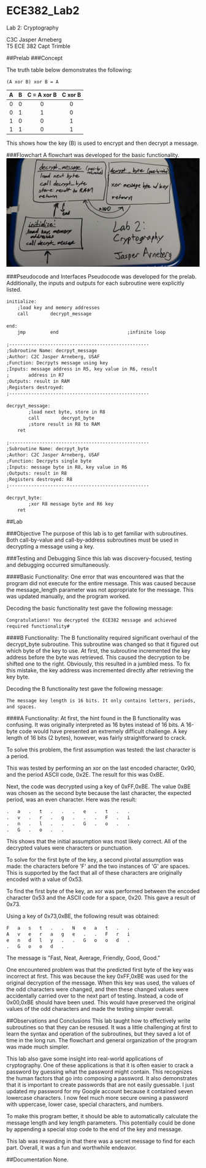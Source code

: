 ECE382_Lab2
===========

Lab 2: Cryptography

C3C Jasper Arneberg  
T5 ECE 382
Capt Trimble  

##Prelab
###Concept

The truth table below demonstrates the following:  
```
(A xor B) xor B = A  
```

| A | B | C = A xor B | C xor B |
| :--: | :--: | :--: | :----: |
| 0 | 0 | 0 | 0 |
| 0 | 1 | 1 | 0 |
| 1 | 0 | 0 | 1 |
| 1 | 1 | 0 | 1 |

This shows how the key (B) is used to encrypt and then decrypt a message.

###Flowchart
A flowchart was developed for the basic functionality.
![alt text](https://github.com/JasperArneberg/ECE382_Lab2/blob/master/prelab2_flowchart.jpg?raw=true "Prelab Flowchart")

###Pseudocode and Interfaces
Pseudocode was developed for the prelab. Additionally, the inputs and outputs for each subroutine were explicitly listed.
```
initialize:
	;load key and memory addresses
	call		decrypt_message

end:
	jmp			end							;infinite loop

;---------------------------------------------------
;Subroutine Name: decrpyt_message
;Author: C2C Jasper Arneberg, USAF
;Function: Decrpyts message using key
;Inputs: message address in R5, key value in R6, result
;		address in R7
;Outputs: result in RAM
;Registers destroyed:
;---------------------------------------------------

decrpyt_message:
    	;load next byte, store in R8
    	call 		decrypt_byte
    	;store result in R8 to RAM
    ret

;---------------------------------------------------
;Subroutine Name: decrpyt_byte
;Author: C2C Jasper Arneberg, USAF
;Function: Decrpyts single byte
;Inputs: message byte in R8, key value in R6
;Outputs: result in R8
;Registers destroyed: R8
;---------------------------------------------------

decrpyt_byte:
    	;xor R8 message byte and R6 key
    ret
```





##Lab

###Objective
The purpose of this lab is to get familiar with subroutines. Both call-by-value and call-by-address subroutines must be used in decrypting a message using a key.

###Testing and Debugging
Since this lab was discovery-focused, testing and debugging occurred simultaneously.

####Basic Functionality:
One error that was encountered was that the program did not execute for the entire message. This was caused because the message_length parameter was not appropriate for the message. This was updated manually, and the program worked. 

Decoding the basic functionality test gave the following message:  
```
Congratulations! You decrypted the ECE382 message and achieved required functionality#
```

####B Functionality: 
The B functionality required significant overhaul of the decrypt_byte subroutine. This subroutine was changed so that it figured out which byte of the key to use. At first, the subroutine incremented the key address before the byte was retrieved. This caused the decryption to be shifted one to the right. Obviously, this resulted in a jumbled mess. To fix this mistake, the key address was incremented directly after retrieving the key byte.

Decoding the B functionality test gave the following message:  
```
The message key length is 16 bits. It only contains letters, periods, and spaces.
```

####A Functionality: 
At first, the hint found in the B functionality was confusing. It was originally interpreted as 16 bytes instead of 16 bits. A 16-byte code would have presented an extremely difficult challenge. A key length of 16 bits (2 bytes), however, was fairly straightforward to crack.  

To solve this problem, the first assumption was tested: the last character is a period.  

This was tested by performing an xor on the last encoded character, 0x90, and the period ASCII code, 0x2E. The result for this was 0xBE.  

Next, the code was decrypted using a key of 0xFF,0xBE. The value 0xBE was chosen as the second byte because the last character, the expected period, was an even character. Here was the result:
```
.	a	.	t	.	.	.	e	.	t	.	.
.	v	.	r	.	g	.	.	.	F	.	i
.	n	.	l	.	.	.	G	.	o	.	.
.	G	.	o	.	.
```
This shows that the initial assumption was most likely correct. All of the decrypted values were characters or punctuation.

To solve for the first byte of the key, a second pivotal assumption was made: the characters before 'F' and the two instances of 'G' are spaces. This is supported by the fact that all of these characters are originally encoded with a value of 0x53.  

To find the first byte of the key, an xor was performed between the encoded character 0x53 and the ASCII code for a space, 0x20. This gave a result of 0x73.

Using a key of 0x73,0xBE, the following result was obtained:
```
F	a	s	t	.	.	N	e	a	t	.	.
A	v	e	r	a	g	e	.	.	F	r	i
e	n	d	l	y	.	.	G	o	o	d	.
.	G	o	o	d	.
```

The message is "Fast, Neat, Average, Friendly, Good, Good."

One encountered problem was that the predicted first byte of the key was incorrect at first. This was because the key 0xFF,0xBE was used for the original decryption of the message. When this key was used, the values of the odd characters were changed, and then these changed values were accidentally carried over to the next part of testing. Instead, a code of 0x00,0xBE should have been used. This would have preserved the original values of the odd characters and made the testing simpler overall.

##Observations and Conclusions
This lab taught how to effectively write subroutines so that they can be resused. It was a little challenging at first to learn the syntax and operation of the subroutines, but they saved a lot of time in the long run. The flowchart and general organization of the program was made much simpler.

This lab also gave some insight into real-world applications of cryptography. One of these applications is that it is often easier to crack a password by guessing what the password might contain. This recognizes the human factors that go into composing a password. It also demonstrates that it is important to create passwords that are not easily guessable. I just updated my password for my Google account because it contained seven lowercase characters. I now feel much more secure owning a password with uppercase, lower case, special characters, and numbers.

To make this program better, it should be able to automatically calculate the message length and key length parameters. This potentially could be done by appending a special stop code to the end of the key and message.

This lab was rewarding in that there was a secret message to find for each part. Overall, it was a fun and worthwhile endeavor.

##Documentation
None.
